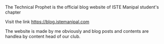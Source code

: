 The Technical Prophet is the official blog website of ISTE Manipal student's chapter

Visit the link https://blog.istemanipal.com 

The website is made by me obviously and blog posts and contents are handlea by content head of our club.